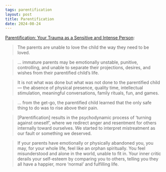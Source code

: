 ```yaml
---
tags: parentification
layout: post
title: Parentification
date: 2024-08-24
---
```


[Parentification: Your Trauma as a Sensitive and Intense Person](https://eggshelltherapy.com/parentification/):

> The parents are unable to love the child the way they need to be loved.

> ... immature parents may be emotionally unstable, punitive, controlling, and unable to separate their projections, desires, and wishes from their parentified child’s life.

> It is not what was done but what was not done to the parentified child— the absence of physical presence, quality time, intellectual stimulation, meaningful conversations, family rituals, fun, and games.

> ... from the get-go, the parentified child learned that the only safe thing to do was to rise above their pain. 

> [Parentification] results in the psychodynamic process of ‘turning against oneself’, where we redirect anger and resentment for others internally toward ourselves. We started to interpret mistreatment as our fault or something we deserved.

> If your parents have emotionally or physically abandoned you, you may, for your whole life, feel like an orphan spiritually. You feel misunderstood and alone in the world, unable to fit in. Your inner critic derails your self-esteem by comparing you to others, telling you they all have a happier, more ‘normal’ and fulfilling life.